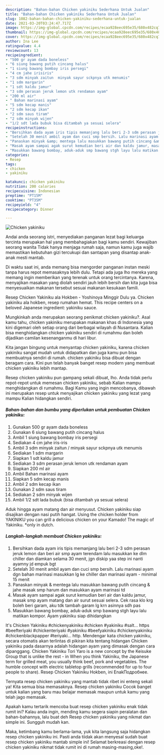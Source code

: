 ```yaml
---
description: "Bahan-bahan Chicken yakiniku Sederhana Untuk Jualan"
title: "Bahan-bahan Chicken yakiniku Sederhana Untuk Jualan"
slug: 1082-bahan-bahan-chicken-yakiniku-sederhana-untuk-jualan
date: 2021-03-20T03:24:47.717Z
image: https://img-global.cpcdn.com/recipes/ecaa928eec695e35/680x482cq70/chicken-yakiniku-foto-resep-utama.jpg
thumbnail: https://img-global.cpcdn.com/recipes/ecaa928eec695e35/680x482cq70/chicken-yakiniku-foto-resep-utama.jpg
cover: https://img-global.cpcdn.com/recipes/ecaa928eec695e35/680x482cq70/chicken-yakiniku-foto-resep-utama.jpg
author: Ina Lee
ratingvalue: 4.4
reviewcount: 13
recipeingredient:
- "500 gr ayam dada boneless"
- "6 siung bawang putih cincang halus"
- "1 siung bawang bombay iris persegi"
- "4 cm jahe irisiris"
- "3 sdm minyak zaitun  minyak sayur sckpnya utk menumis"
- "1 sdm margarin"
- "1 sdt kaldu jamur"
- "3 sdm perasan jeruk lemon utk rendaman ayam"
- "200 ml air"
- " Bahan marinasi ayam"
- "5 sdm kecap manis"
- "2 sdm kecap ikan"
- "2 sdm saus tiram"
- "2 sdm minyak wijen"
- "1/2 sdt lada bubuk bisa ditambah ya sesuai selera"
recipeinstructions:
- "Bersihkan dada ayam iris tipis memanjang lalu beri 2-3 sdm perasan jeruk lemon dan beri air smp ayam terendam lalu masukkan ke dlm chiller dan diamkan selama 30 menit, jgn diskip yaa step ini nanti ayamny jd empuk bgt"
- "Setelah 30 menit ambil ayam dan cuci smp bersih. Lalu marinasi ayam dgn bahan marinasi masukkan lg ke chiller dan marinasi ayam  minimal 15 menit"
- "Panaskan minyak &amp; mentega lalu masukkan bawang putih cincang &amp; jahe masak smp harum dan masukkan ayam marinasi td"
- "Masak ayam sampai agak surut kemudian beri air dan kaldu jamur, masak smp ayam matang dan air surut sesuai selera. Cek rasa klo krg boleh beri garam, aku tdk tambah garam lg krn asinnya sdh pas"
- "Masukkan bawang bombay, aduk-aduk smp bawang stgh layu lalu matikan kompor. Ayam yakiniku siap dihidangkan"
categories:
- Resep
tags:
- chicken
- yakiniku

katakunci: chicken yakiniku 
nutrition: 200 calories
recipecuisine: Indonesian
preptime: "PT15M"
cooktime: "PT35M"
recipeyield: "4"
recipecategory: Dinner

---
```



![Chicken yakiniku](https://img-global.cpcdn.com/recipes/ecaa928eec695e35/680x482cq70/chicken-yakiniku-foto-resep-utama.jpg)

Andai anda seorang istri, menyediakan panganan lezat bagi keluarga tercinta merupakan hal yang membahagiakan bagi kamu sendiri. Kewajiban seorang  wanita Tidak hanya menjaga rumah saja, namun kamu juga wajib memastikan kebutuhan gizi tercukupi dan santapan yang disantap anak-anak mesti mantab.

Di waktu  saat ini, anda memang bisa mengorder panganan instan meski tanpa harus repot memasaknya lebih dulu. Tetapi ada juga lho mereka yang memang ingin memberikan yang terenak untuk orang tercintanya. Karena, menyajikan masakan yang diolah sendiri jauh lebih bersih dan kita juga bisa menyesuaikan makanan tersebut sesuai makanan kesukaan famili. 

Resep Chicken Yakiniku ala Hokben - Yoshinoya Minggir Dulu ya. Chicken yakiniku ala hokben, resep rumahan hemat. This recipe centers on a beloved Japanese ingredient: yakiniku sauce.

Mungkinkah anda merupakan seorang penikmat chicken yakiniku?. Asal kamu tahu, chicken yakiniku merupakan makanan khas di Indonesia yang kini digemari oleh setiap orang dari berbagai wilayah di Nusantara. Kalian bisa menghidangkan chicken yakiniku sendiri di rumahmu dan boleh dijadikan camilan kesenanganmu di hari libur.

Kita jangan bingung untuk menyantap chicken yakiniku, karena chicken yakiniku sangat mudah untuk didapatkan dan juga kamu pun bisa membuatnya sendiri di rumah. chicken yakiniku bisa dibuat dengan beragam cara. Kini pun telah banyak banget resep modern yang membuat chicken yakiniku lebih mantap.

Resep chicken yakiniku pun gampang sekali dibuat, lho. Anda tidak perlu repot-repot untuk memesan chicken yakiniku, sebab Kalian mampu menghidangkan di rumahmu. Bagi Kamu yang ingin mencobanya, dibawah ini merupakan resep untuk menyajikan chicken yakiniku yang lezat yang mampu Kalian hidangkan sendiri.

<!--inarticleads1-->

##### Bahan-bahan dan bumbu yang diperlukan untuk pembuatan Chicken yakiniku:

1. Gunakan 500 gr ayam dada boneless
1. Gunakan 6 siung bawang putih cincang halus
1. Ambil 1 siung bawang bombay iris persegi
1. Sediakan 4 cm jahe iris-iris
1. Ambil 3 sdm minyak zaitun / minyak sayur sckpnya utk menumis
1. Sediakan 1 sdm margarin
1. Siapkan 1 sdt kaldu jamur
1. Sediakan 3 sdm perasan jeruk lemon utk rendaman ayam
1. Siapkan 200 ml air
1. Ambil  Bahan marinasi ayam
1. Siapkan 5 sdm kecap manis
1. Ambil 2 sdm kecap ikan
1. Gunakan 2 sdm saus tiram
1. Sediakan 2 sdm minyak wijen
1. Ambil 1/2 sdt lada bubuk (bisa ditambah ya sesuai selera)


Aduk hingga ayam matang dan air menyusut. Chicken yakiniku siap disajikan dengan nasi putih hangat. Using the chicken holder from YAKINIKU you can grill a delicious chicken on your Kamado! The magic of Yakiniku. *only in dutch. 

<!--inarticleads2-->

##### Langkah-langkah membuat Chicken yakiniku:

1. Bersihkan dada ayam iris tipis memanjang lalu beri 2-3 sdm perasan jeruk lemon dan beri air smp ayam terendam lalu masukkan ke dlm chiller dan diamkan selama 30 menit, jgn diskip yaa step ini nanti ayamny jd empuk bgt
1. Setelah 30 menit ambil ayam dan cuci smp bersih. Lalu marinasi ayam dgn bahan marinasi masukkan lg ke chiller dan marinasi ayam  - minimal 15 menit
1. Panaskan minyak &amp; mentega lalu masukkan bawang putih cincang &amp; jahe masak smp harum dan masukkan ayam marinasi td
1. Masak ayam sampai agak surut kemudian beri air dan kaldu jamur, masak smp ayam matang dan air surut sesuai selera. Cek rasa klo krg boleh beri garam, aku tdk tambah garam lg krn asinnya sdh pas
1. Masukkan bawang bombay, aduk-aduk smp bawang stgh layu lalu matikan kompor. Ayam yakiniku siap dihidangkan


It&#39;s Chicken Yakiniku #chickenyakiniku #chicken #yakiniku #salt… https #beefteriyaki #chickenteriyaki #yakiniku #beefyakiniku #chickenyakiniku #chickenblackpapper #teriyaki… http. Mendengar kata chicken yakiniku, secara otomatis akan terlintas di pikiran kita tentang hidangan Chicken yakiniku pada dasarnya adalah hidangan ayam yang dimasak dengan cara dipanggang. Chicken Yakiniku Tori Yaro is a new concept by the Keisuke Group that is unlike the rest - in When you think Yakiniku, the Japanese term for grilled meat, you usually think beef, pork and vegetables. The humble concept with electric tabletop grills (recommended for up to four people to share). Resep Chicken Yakiniku Hokben, ini EnakПодробнее. 

Ternyata resep chicken yakiniku yang mantab tidak ribet ini enteng sekali ya! Kita semua bisa memasaknya. Resep chicken yakiniku Cocok banget untuk kalian yang baru mau belajar memasak maupun untuk kamu yang telah jago memasak.

Apakah kamu tertarik mencoba buat resep chicken yakiniku enak tidak rumit ini? Kalau anda ingin, mending kamu segera siapin peralatan dan bahan-bahannya, lalu buat deh Resep chicken yakiniku yang nikmat dan simple ini. Sungguh mudah kan. 

Maka, ketimbang kamu berlama-lama, yuk kita langsung saja hidangkan resep chicken yakiniku ini. Pasti anda tiidak akan menyesal sudah buat resep chicken yakiniku mantab simple ini! Selamat berkreasi dengan resep chicken yakiniku nikmat tidak rumit ini di rumah masing-masing,oke!.

